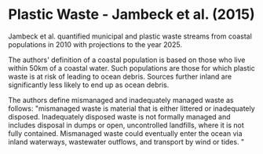 # Plastic Waste - Jambeck et al. (2015)

Jambeck et al. quantified municipal and plastic waste streams from coastal populations in 2010 with projections to the year 2025.

The authors' definition of a coastal population is based on those who live within 50km of a coastal water. Such populations are those for which plastic waste is at risk of leading to ocean debris. Sources further inland are significantly less likely to end up as ocean debris.

The authors define mismanaged and inadequately managed waste as follows: "mismanaged waste is material that is either littered or inadequately disposed. Inadequately disposed waste is not formally managed and includes disposal in dumps or open, uncontrolled landfills, where it is not fully contained. Mismanaged waste could eventually enter the ocean via inland waterways,
wastewater outflows, and transport by wind or tides. "